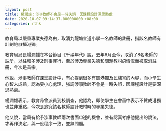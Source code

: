```yaml
---
layout: post
title: 楊潤雄：涉事教師不會是一時失誤　因課程設計深思熟慮
date: 2020-10-07 09:14:37.000000000 +08:00
categories: rthk
---
```


教育局以嚴重專業失德為由，取消九龍塘宣道小學一名教師的註冊，指該名教師有計劃地散播港獨。

教育局局長楊潤雄在本台節目《千禧年代》說，去年6月至今，取消了8名老師的註册，以往較多涉及刑事罪行，至於涉及專業失德和問題教材的情況而被取消註冊，今次是首宗。

他說，涉事教師在課堂設計中，有心提到很多有關港獨及民族黨的內容，而小學生心智未成熟，認為要小心處理，強調涉事教師不會是一時失誤，因課程設計是要深思熟慮。

楊潤雄表示，教育局曾派員到校調查，他認為，即使學生在會面中表示不贊成港獨也並非重點，今次是追究該名教師設計教材時的專業失德。

他又說，當局有給予涉事教師兩次書面申述的機會，並有認真考慮他提出的說法，才再作決定，與一般程序一致，並無問題。
